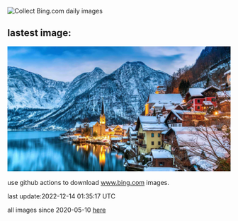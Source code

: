 ![Collect Bing.com daily images](https://github.com/counter2015/bing-daily-images/workflows/Collect%20Bing.com%20daily%20images/badge.svg)
## lastest image:
![](images/InstagramHallstatt.jpg)

use github actions to download www.bing.com images.

last update:2022-12-14 01:35:17 UTC

all images since 2020-05-10 [here](https://github.com/counter2015/bing-daily-images/tree/master/images) 
